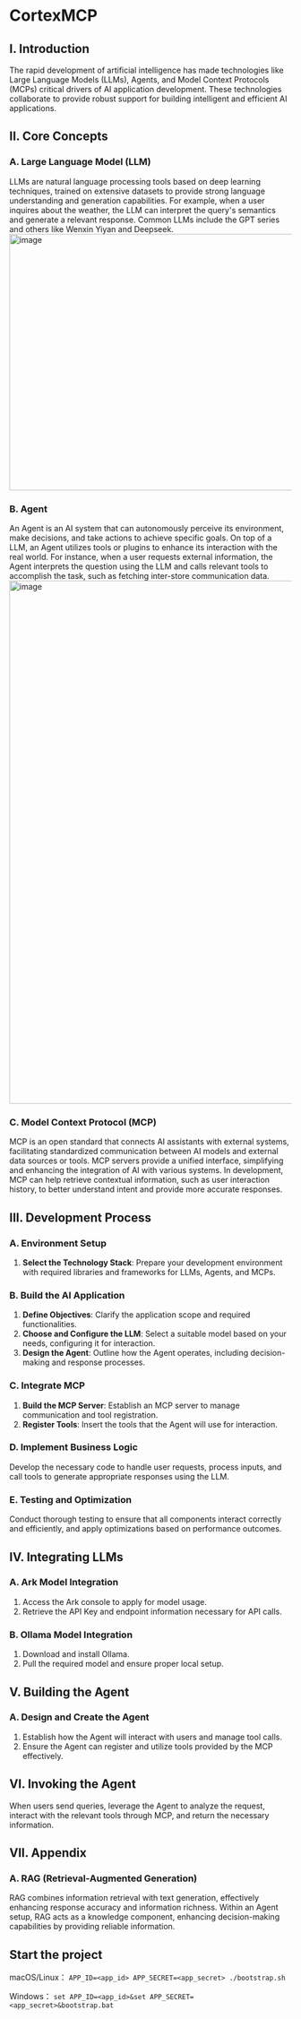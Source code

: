 # CortexMCP 

## I. Introduction

The rapid development of artificial intelligence has made technologies like Large Language Models (LLMs), Agents, and Model Context Protocols (MCPs) critical drivers of AI application development. These technologies collaborate to provide robust support for building intelligent and efficient AI applications.


## II. Core Concepts

### A. Large Language Model (LLM)

LLMs are natural language processing tools based on deep learning techniques, trained on extensive datasets to provide strong language understanding and generation capabilities. For example, when a user inquires about the weather, the LLM can interpret the query's semantics and generate a relevant response. Common LLMs include the GPT series and others like Wenxin Yiyan and Deepseek.
<img width="1460" height="458" alt="image" src="https://github.com/user-attachments/assets/b397789b-18b8-4e51-b430-3cff44806ed6" />
### B. Agent

An Agent is an AI system that can autonomously perceive its environment, make decisions, and take actions to achieve specific goals. On top of a LLM, an Agent utilizes tools or plugins to enhance its interaction with the real world. For instance, when a user requests external information, the Agent interprets the question using the LLM and calls relevant tools to accomplish the task, such as fetching inter-store communication data.
<img width="1734" height="934" alt="image" src="https://github.com/user-attachments/assets/cf0c63b8-cd55-4072-939b-ea081e21a468" />


### C. Model Context Protocol (MCP)

MCP is an open standard that connects AI assistants with external systems, facilitating standardized communication between AI models and external data sources or tools. MCP servers provide a unified interface, simplifying and enhancing the integration of AI with various systems. In development, MCP can help retrieve contextual information, such as user interaction history, to better understand intent and provide more accurate responses.

## III. Development Process

### A. Environment Setup

1. **Select the Technology Stack**: Prepare your development environment with required libraries and frameworks for LLMs, Agents, and MCPs.
  
### B. Build the AI Application

1. **Define Objectives**: Clarify the application scope and required functionalities.
2. **Choose and Configure the LLM**: Select a suitable model based on your needs, configuring it for interaction.
3. **Design the Agent**: Outline how the Agent operates, including decision-making and response processes.

### C. Integrate MCP

1. **Build the MCP Server**: Establish an MCP server to manage communication and tool registration.
2. **Register Tools**: Insert the tools that the Agent will use for interaction.

### D. Implement Business Logic

Develop the necessary code to handle user requests, process inputs, and call tools to generate appropriate responses using the LLM.

### E. Testing and Optimization

Conduct thorough testing to ensure that all components interact correctly and efficiently, and apply optimizations based on performance outcomes.

## IV. Integrating LLMs

### A. Ark Model Integration

1. Access the Ark console to apply for model usage.
2. Retrieve the API Key and endpoint information necessary for API calls.

### B. Ollama Model Integration

1. Download and install Ollama.
2. Pull the required model and ensure proper local setup.

## V. Building the Agent

### A. Design and Create the Agent

1. Establish how the Agent will interact with users and manage tool calls.
2. Ensure the Agent can register and utilize tools provided by the MCP effectively.

## VI. Invoking the Agent

When users send queries, leverage the Agent to analyze the request, interact with the relevant tools through MCP, and return the necessary information.

## VII. Appendix

### A. RAG (Retrieval-Augmented Generation)

RAG combines information retrieval with text generation, effectively enhancing response accuracy and information richness. Within an Agent setup, RAG acts as a knowledge component, enhancing decision-making capabilities by providing reliable information.


## Start the project

macOS/Linux： `APP_ID=<app_id> APP_SECRET=<app_secret> ./bootstrap.sh`

Windows： `set APP_ID=<app_id>&set APP_SECRET=<app_secret>&bootstrap.bat`

